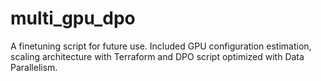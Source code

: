# multi_gpu_dpo
A finetuning script for future use. Included GPU configuration estimation, scaling architecture with Terraform and DPO script optimized with Data Parallelism.
